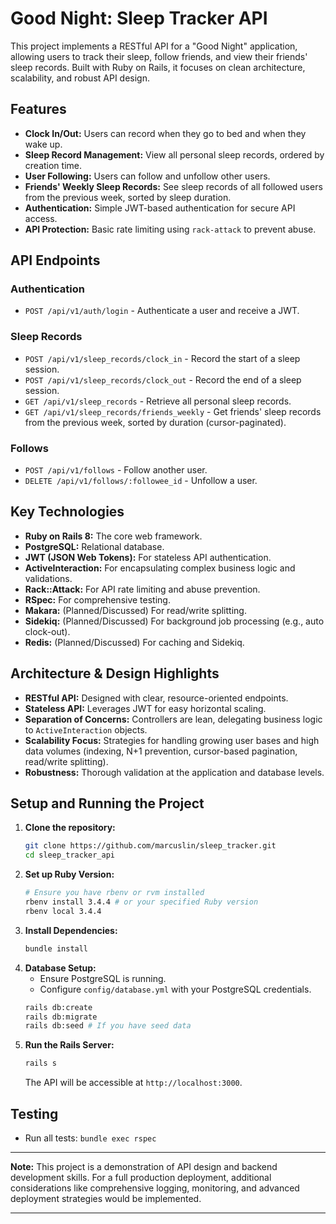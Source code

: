 # Good Night: Sleep Tracker API

This project implements a RESTful API for a "Good Night" application, allowing users to track their sleep, follow friends, and view their friends' sleep records. Built with Ruby on Rails, it focuses on clean architecture, scalability, and robust API design.

## Features

*   **Clock In/Out:** Users can record when they go to bed and when they wake up.
*   **Sleep Record Management:** View all personal sleep records, ordered by creation time.
*   **User Following:** Users can follow and unfollow other users.
*   **Friends' Weekly Sleep Records:** See sleep records of all followed users from the previous week, sorted by sleep duration.
*   **Authentication:** Simple JWT-based authentication for secure API access.
*   **API Protection:** Basic rate limiting using `rack-attack` to prevent abuse.

## API Endpoints

### Authentication
*   `POST /api/v1/auth/login` - Authenticate a user and receive a JWT.

### Sleep Records
*   `POST /api/v1/sleep_records/clock_in` - Record the start of a sleep session.
*   `POST /api/v1/sleep_records/clock_out` - Record the end of a sleep session.
*   `GET /api/v1/sleep_records` - Retrieve all personal sleep records.
*   `GET /api/v1/sleep_records/friends_weekly` - Get friends' sleep records from the previous week, sorted by duration (cursor-paginated).

### Follows
*   `POST /api/v1/follows` - Follow another user.
*   `DELETE /api/v1/follows/:followee_id` - Unfollow a user.

## Key Technologies

*   **Ruby on Rails 8:** The core web framework.
*   **PostgreSQL:** Relational database.
*   **JWT (JSON Web Tokens):** For stateless API authentication.
*   **ActiveInteraction:** For encapsulating complex business logic and validations.
*   **Rack::Attack:** For API rate limiting and abuse prevention.
*   **RSpec:** For comprehensive testing.
*   **Makara:** (Planned/Discussed) For read/write splitting.
*   **Sidekiq:** (Planned/Discussed) For background job processing (e.g., auto clock-out).
*   **Redis:** (Planned/Discussed) For caching and Sidekiq.

## Architecture & Design Highlights

*   **RESTful API:** Designed with clear, resource-oriented endpoints.
*   **Stateless API:** Leverages JWT for easy horizontal scaling.
*   **Separation of Concerns:** Controllers are lean, delegating business logic to `ActiveInteraction` objects.
*   **Scalability Focus:** Strategies for handling growing user bases and high data volumes (indexing, N+1 prevention, cursor-based pagination, read/write splitting).
*   **Robustness:** Thorough validation at the application and database levels.

## Setup and Running the Project

1.  **Clone the repository:**
    ```bash
    git clone https://github.com/marcuslin/sleep_tracker.git
    cd sleep_tracker_api
    ```
2.  **Set up Ruby Version:**
    ```bash
    # Ensure you have rbenv or rvm installed
    rbenv install 3.4.4 # or your specified Ruby version
    rbenv local 3.4.4
    ```
3.  **Install Dependencies:**
    ```bash
    bundle install
    ```
4.  **Database Setup:**
    *   Ensure PostgreSQL is running.
    *   Configure `config/database.yml` with your PostgreSQL credentials.
    ```bash
    rails db:create
    rails db:migrate
    rails db:seed # If you have seed data
    ```
5.  **Run the Rails Server:**
    ```bash
    rails s
    ```
    The API will be accessible at `http://localhost:3000`.

## Testing

*   Run all tests: `bundle exec rspec`

---

**Note:** This project is a demonstration of API design and backend development skills. For a full production deployment, additional considerations like comprehensive logging, monitoring, and advanced deployment strategies would be implemented.

---
